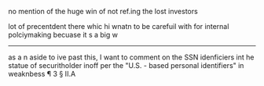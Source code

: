 no mention of the huge win of not ref.ing the lost investors

lot of precentdent there whic hi wnatn to be carefuil with for internal polciymaking becuase it
s  a big w



---

as a n aside to ive past this, I want to comment on the  SSN idenficiers int he statue of securitholder inoff per the "U.S. - based personal
identifiers" in weaknbess ¶ 3  § II.A

